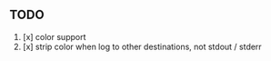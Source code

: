 ## TODO

1. [x] color support
2. [x] strip color when log to other destinations, not stdout / stderr
